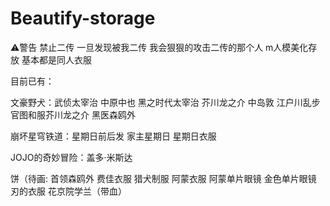 # Beautify-storage
⚠️警告 禁止二传 一旦发现被我二传 我会狠狠的攻击二传的那个人
m人模美化存放 基本都是同人衣服

目前已有：

文豪野犬：武侦太宰治 中原中也 黑之时代太宰治 芥川龙之介 中岛敦 江户川乱步 官图和服芥川龙之介 黑医森鸥外

崩坏星穹铁道：星期日前后发 家主星期日 星期日衣服

JOJO的奇妙冒险：盖多·米斯达

饼（待画:
首领森鸥外 费佳衣服 猎犬制服 阿蒙衣服 阿蒙单片眼镜 金色单片眼镜 刃的衣服 花京院学兰（带血）
